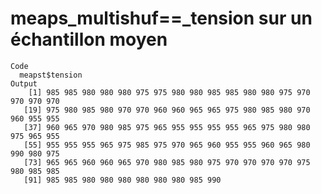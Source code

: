 # meaps_multishuf==_tension sur un échantillon moyen

    Code
      meapst$tension
    Output
        [1] 985 985 980 980 980 975 975 980 980 985 985 980 980 975 970 970 970 970
       [19] 975 980 985 980 970 970 960 960 965 965 975 980 985 980 970 960 955 955
       [37] 960 965 970 980 985 975 965 955 955 955 955 965 975 980 980 975 965 955
       [55] 955 955 955 965 975 985 975 970 965 960 955 955 960 965 980 990 980 975
       [73] 965 965 960 960 965 970 980 985 980 975 970 970 970 970 975 980 985 985
       [91] 985 985 980 980 980 980 980 980 985 990


